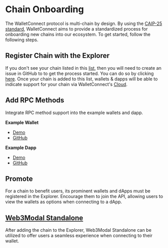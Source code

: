 # Chain Onboarding

The WalletConnect protocol is multi-chain by design. By using the [CAIP-25 standard](https://github.com/ChainAgnostic/CAIPs/blob/master/CAIPs/caip-25.md), WalletConnect aims to provide a standardized process for onboarding new chains into our ecosystem. To get started, follow the following steps.

## Register Chain with the Explorer

If you don't see your chain listed in this [list](./chain-list.md), then you will need to create an issue in GitHub to to get the process started.
You can do so by clicking [here](https://github.com/WalletConnect/walletconnect-monorepo/issues/new?assignees=&labels=type%3A+new+chain+request&template=new_chain_to_explorer.md&title=). Once your chain is added to this list, wallets & dapps will be able to indicate support for your chain via WalletConnect's [Cloud](https://cloud.walletconnect.com).

## Add RPC Methods

Integrate RPC method support into the example wallets and dapp.

**Example Wallet**

- [Demo](https://react-web3wallet.vercel.app/)
- [GitHub](https://github.com/WalletConnect/web-examples/tree/main/wallets/react-web3wallet)

**Example Dapp**

- [Demo](https://react-app.walletconnect.com/)
- [GitHub](https://github.com/WalletConnect/web-examples/tree/main/dapps/react-dapp-v2)

## Promote

For a chain to benefit users, its prominent wallets and dApps must be registered in the Explorer. Encourage them to join the API, allowing users to view the wallets as options when connecting to a dApp.

## [Web3Modal Standalone](../../web/about-web3modal.mdx)

After adding the chain to the Explorer, Web3Modal Standalone can be utilized to offer users a seamless experience when connecting to their wallet.
